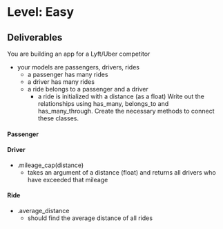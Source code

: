 # Level: Easy

## Deliverables
You are building an app for a Lyft/Uber competitor
- your models are passengers, drivers, rides
  - a passenger has many rides
  - a driver has many rides
  - a ride belongs to a passenger and a driver
    - a ride is initialized with a distance (as a float)
Write out the relationships using has_many, belongs_to and has_many_through. Create the necessary methods to connect these classes.

#### Passenger
<!-- - #drivers
  - returns all drivers a passenger has ridden with
- #rides
  - returns all rides a passenger has been on -->
<!-- - .all
  - returns an array of all passengers -->
<!-- - #total_distance
  - should calculate the total distance the passenger has travelled with the service -->
<!-- - .premium_members
  - should find all passengers who have travelled over 100 miles with the service -->

#### Driver
<!-- - #passengers
  - returns all passengers a driver has had -->
<!-- - #rides
  - returns all rides a driver has made -->
<!-- - .all
  - returns an array of all drivers -->
- .mileage_cap(distance)
  - takes an argument of a distance (float) and returns all drivers who have exceeded that mileage

#### Ride
<!-- - #passenger
  - returns the passenger object for that ride -->
<!-- - #driver
  - returns the driver object for that ride -->
- .average_distance
  - should find the average distance of all rides
